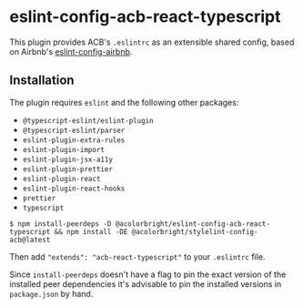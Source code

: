 # eslint-config-acb-react-typescript

This plugin provides ACB's `.eslintrc` as an extensible shared config, based on Airbnb's
[eslint-config-airbnb](https://github.com/airbnb/javascript/tree/master/packages/eslint-config-airbnb).

## Installation

The plugin requires `eslint` and the following other packages:

- `@typescript-eslint/eslint-plugin`
- `@typescript-eslint/parser`
- `eslint-plugin-extra-rules`
- `eslint-plugin-import`
- `eslint-plugin-jsx-a11y`
- `eslint-plugin-prettier`
- `eslint-plugin-react`
- `eslint-plugin-react-hooks`
- `prettier`
- `typescript`

```shell
$ npm install-peerdeps -D @acolorbright/eslint-config-acb-react-typescript && npm install -DE @acolorbright/stylelint-config-acb@latest
```

Then add `"extends": "acb-react-typescript"` to your `.eslintrc` file.

Since `install-peerdeps` doesn't have a flag to pin the exact version of the installed peer dependencies it's advisable to pin the installed versions in `package.json` by hand.
